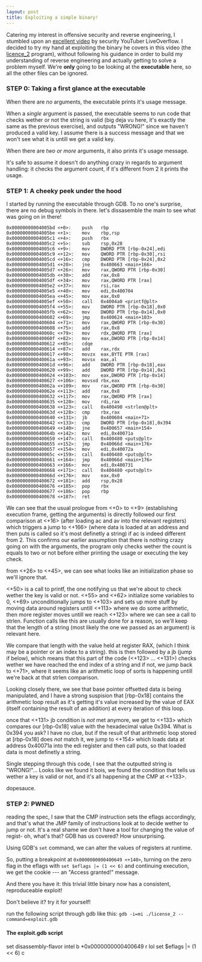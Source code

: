 ```yaml
---
layout: post
title: Exploiting a simple binary!
---
```


Catering my interest in offensive security and reverse engineering, I stumbled upon an [excellent video](https://www.youtube.com/watch?v=qS4VWL5R_OM) by
security YouTuber LiveOverflow. I decided to try my hand at exploiting the binary he covers in this video
(the [licence_2](https://github.com/LiveOverflow/liveoverflow_youtube/tree/master/0x07_0x08_uncrackable_crackme) program), without following his guidance in order to build my understanding of reverse 
engineering and actually getting to solve a problem myself. We're **only** going to be looking at the **executable** here, so all the other files can be ignored.

### STEP 0: Taking a first glance at the executable
When there are _no_ arguments, the executable prints it's usage message.

When a _single_ argument is passed, the executable seems to run code that checks wether or not the string
is valid (big deja vu here, it's exactly the same as the previous exercise), and outputs "WRONG!" since we
haven't produced a valid key. I assume there is a success message and that we won't see what it is
untill we get a valid key.

When there are _two or more_ arguments, it also prints it's usage message.

It's safe to assume it doesn't do anything crazy in regards to argument handling: it checks the
argument count, if it's different from 2 it prints the usage.

### STEP 1: A cheeky peek under the hood
I started by running the executable through GDB. To no one's surprise, there are no debug symbols in there.
let's dissasemble the main to see what was going on in there!

```
0x00000000004005bd <+0>:	push   rbp
0x00000000004005be <+1>:	mov    rbp,rsp
0x00000000004005c1 <+4>:	push   rbx
0x00000000004005c2 <+5>:	sub    rsp,0x28
0x00000000004005c6 <+9>:	mov    DWORD PTR [rbp-0x24],edi
0x00000000004005c9 <+12>:	mov    QWORD PTR [rbp-0x30],rsi
0x00000000004005cd <+16>:	cmp    DWORD PTR [rbp-0x24],0x2
0x00000000004005d1 <+20>:	jne    0x400663 <main+166>
0x00000000004005d7 <+26>:	mov    rax,QWORD PTR [rbp-0x30]
0x00000000004005db <+30>:	add    rax,0x8
0x00000000004005df <+34>:	mov    rax,QWORD PTR [rax]
0x00000000004005e2 <+37>:	mov    rsi,rax
0x00000000004005e5 <+40>:	mov    edi,0x400704
0x00000000004005ea <+45>:	mov    eax,0x0
0x00000000004005ef <+50>:	call   0x4004a0 <printf@plt>
0x00000000004005f4 <+55>:	mov    DWORD PTR [rbp-0x18],0x0
0x00000000004005fb <+62>:	mov    DWORD PTR [rbp-0x14],0x0
0x0000000000400602 <+69>:	jmp    0x400624 <main+103>
0x0000000000400604 <+71>:	mov    rax,QWORD PTR [rbp-0x30]
0x0000000000400608 <+75>:	add    rax,0x8
0x000000000040060c <+79>:	mov    rdx,QWORD PTR [rax]
0x000000000040060f <+82>:	mov    eax,DWORD PTR [rbp-0x14]
0x0000000000400612 <+85>:	cdqe   
0x0000000000400614 <+87>:	add    rax,rdx
0x0000000000400617 <+90>:	movzx  eax,BYTE PTR [rax]
0x000000000040061a <+93>:	movsx  eax,al
0x000000000040061d <+96>:	add    DWORD PTR [rbp-0x18],eax
0x0000000000400620 <+99>:	add    DWORD PTR [rbp-0x14],0x1
0x0000000000400624 <+103>:	mov    eax,DWORD PTR [rbp-0x14]
0x0000000000400627 <+106>:	movsxd rbx,eax
0x000000000040062a <+109>:	mov    rax,QWORD PTR [rbp-0x30]
0x000000000040062e <+113>:	add    rax,0x8
0x0000000000400632 <+117>:	mov    rax,QWORD PTR [rax]
0x0000000000400635 <+120>:	mov    rdi,rax
0x0000000000400638 <+123>:	call   0x400490 <strlen@plt>
0x000000000040063d <+128>:	cmp    rbx,rax
0x0000000000400640 <+131>:	jb     0x400604 <main+71>
0x0000000000400642 <+133>:	cmp    DWORD PTR [rbp-0x18],0x394
0x0000000000400649 <+140>:	jne    0x400657 <main+154>
0x000000000040064b <+142>:	mov    edi,0x40071a
0x0000000000400650 <+147>:	call   0x400480 <puts@plt>
0x0000000000400655 <+152>:	jmp    0x40066d <main+176>
0x0000000000400657 <+154>:	mov    edi,0x40072a
0x000000000040065c <+159>:	call   0x400480 <puts@plt>
0x0000000000400661 <+164>:	jmp    0x40066d <main+176>
0x0000000000400663 <+166>:	mov    edi,0x400731
0x0000000000400668 <+171>:	call   0x400480 <puts@plt>
0x000000000040066d <+176>:	mov    eax,0x0
0x0000000000400672 <+181>:	add    rsp,0x28
0x0000000000400676 <+185>:	pop    rbx
0x0000000000400677 <+186>:	pop    rbp
0x0000000000400678 <+187>:	ret
```

We can see that the usual prologue from <+0> to <+9> (establishing execution frame, getting the arguments)
is directly followed our first comparison at <+16> (after loading ac and av into the relevant registers) 
which triggers a jump to <+166> (where data is loaded at an address and then puts is called so it's most definetly 
a string) if ac is indeed different from 2. This confirms our earlier assumption that
there is nothing crazy going on with the arguments, the program only checks wether the count is equals to two or
not before either printing the usage or executing the key check.

from <+26> to <+45>, we can see what looks like an initialization phase so we'll ignore that.

<+50> is a call to printf, the one notifying us that we're about to check wether the key is valid or not.
<+55> and <+62> initialize some variables to 0, <+69> unconditionally jumps to <+103> and sets up more stuff
by moving data around registers untill <+113> where we do some arithmetic, then more register moves untill
we reach <+123> where we can see a call to strlen. Function calls like this are usually done for a reason, 
so we'll keep that the length of a string (most likely the one we passed as an argument) is relevant here.

We compare that length with the value held at register RAX, (which I think may be a pointer or an index to 
a string). this is then followed by a jb (jump if below), which means that this part of the code (<+123> ... <+131>)
checks wether we have reached the end index of a string and if not, we jump back to <+71>, where it seems like an
arithmetic loop of sorts is happening untill we're back at that strlen comparison. 

Looking closely there, we see that base pointer offsetted data is being manipulated, and I have a strong 
suspision that [rbp-0x18] contains the arithmetic loop result as it's getting it's value increased by the
value of EAX (itself containing the result of an addition) at every iteration of this loop.

once that <+131> jb condition is _not_ met anymore, we get to <+133> which compares our [rbp-0x18] value with
the hexadecimal value 0x394. What is 0x394 you ask? I have no clue, but if the result of that arithmetic loop
stored at [rbp-0x18] does _not_ match it, we jump to <+154> which loads data at address 0x40071a into the edi
register and then call puts, so that loaded data is most definetly a string.

Single stepping through this code, I see that the outputted string is "WRONG!"... Looks like we found it bois,
we found the condition that tells us wether a key is valid or not, and it's all happening at the CMP at <+133>.

dopesauce.

### STEP 2: **PWNED**
reading the spec, I saw that the CMP instruction sets the eflags accordingly, and that's what the JMP family of
instructions look at to decide wether to jump or not. It's a real shame we don't have a tool for changing the
value of regist- oh, what's that? GDB has us covered? How unsurprising.

Using GDB's `set` command, we can alter the values of registers at runtime.

So, putting a breakpoint at ```0x0000000000400649 <+140>```, turning on the zero flag in the eflags with
```set $eflags |= (1 << 6)``` and continuing execution, we get the cookie --- an "Access granted!" message.

And there you have it: this trivial little binary now has a consistent, reproduceable exploit! 

Don't believe it? try it for yourself!

run the following script through gdb like this: ```gdb -i=mi ./license_2 --command=exploit.gdb```

#### The exploit.gdb script
set disassembly-flavor intel
b *0x0000000000400649
r lol
set $eflags |= (1 << 6)
c
